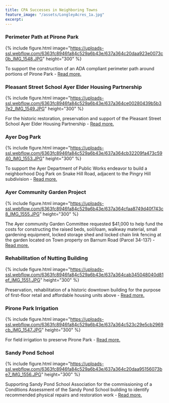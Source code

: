 ```yaml
---
title: CPA Successes in Neighboring Towns
feature_image: "/assets/LongleyAcres_1a.jpg"
excerpt:
---
```


### Perimeter Path at Pirone Park

{% include figure.html image="https://uploads-ssl.webflow.com/6363fc8946fa84c529a6b43e/637a364c20daa923e0073c0b_IMG_1548.JPG" height="300" %}

To support the construction of an ADA compliant perimeter path around portions of Pirone Park - <a href="https://www.communitypreservation.org/cpc-report?report_src=bcstwv3d3%7Ca%3DAPI_GetRecordAsHTML&key=44241">Read more.</a>


### Pleasant Street School Ayer Elder Housing Partnership

{% include figure.html image="https://uploads-ssl.webflow.com/6363fc8946fa84c529a6b43e/637a364ce00280439b5b37e2_IMG_1549.JPG" height="300" %}

For the historic restoration, preservation and support of the Pleasant Street School Ayer Elder Housing Partnership - <a href="https://www.communitypreservation.org/cpc-report?report_src=bcstwv3d3%7Ca%3DAPI_GetRecordAsHTML&key=3898">Read more.</a>

### Ayer Dog Park

{% include figure.html image="https://uploads-ssl.webflow.com/6363fc8946fa84c529a6b43e/637a364cb32209fa473c5940_IMG_1553.JPG" height="300" %}

To support the Ayer Department of Public Works endeavor to build a neighborhood Dog Park on Snake Hill Road, adjacent to the Pingry Hill subdivision - <a href="https://www.communitypreservation.org/cpc-report?report_src=bcstwv3d3%7Ca%3DAPI_GetRecordAsHTML&key=44240">Read more.</a>

### Ayer Community Garden Project

{% include figure.html image="https://uploads-ssl.webflow.com/6363fc8946fa84c529a6b43e/637a364cfaa8749d40f743c8_IMG_1555.JPG" height="300" %}

The Ayer community Garden Committee requested $41,000 to help fund the costs for constructing the raised beds, soil/loam, walkway material, small gardening equipment, locked storage shed and locked chain link fencing at the garden located on Town property on Barnum Road (Parcel 34-137) - <a href="https://www.communitypreservation.org/cpc-report?report_src=bcstwv3d3%7Ca%3DAPI_GetRecordAsHTML&key=47785">Read more.</a>

### Rehabilitation of Nutting Building

{% include figure.html image="https://uploads-ssl.webflow.com/6363fc8946fa84c529a6b43e/637a364cab345048040d81ef_IMG_1551.JPG" height="300" %}

Preservation, rehabilitation of a historic downtown building for the purpose of first-floor retail and affordable housing units above - <a href="https://www.communitypreservation.org/cpc-report?report_src=bcstwv3d3%7Ca%3DAPI_GetRecordAsHTML&key=33070">Read more.</a>

### Pirone Park Irrigation

{% include figure.html image="https://uploads-ssl.webflow.com/6363fc8946fa84c529a6b43e/637a364c523c29e5cb2969cb_IMG_1547.JPG" height="300" %}

For field irrigation to preserve Pirone Park - <a href="https://www.communitypreservation.org/cpc-report?report_src=bcstwv3d3%7Ca%3DAPI_GetRecordAsHTML&key=618">Read more.</a>

### Sandy Pond School

{% include figure.html image="https://uploads-ssl.webflow.com/6363fc8946fa84c529a6b43e/637a364c20daa95156073be7_IMG_1556.JPG" height="300" %}

Supporting Sandy Pond School Association for the commissioning of a Conditions Assessment of the Sandy Pond School building to identify recommended physical repairs and restoration work - <a href="https://www.communitypreservation.org/cpc-report?report_src=bcstwv3d3%7Ca%3DAPI_GetRecordAsHTML&key=44051">Read more.</a>